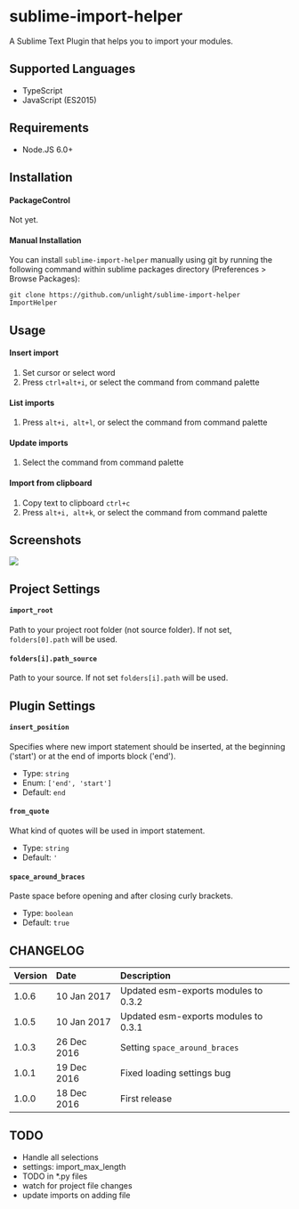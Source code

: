sublime-import-helper
=====================
A Sublime Text Plugin that helps you to import your modules.

Supported Languages
---
* TypeScript
* JavaScript (ES2015)

## Requirements
* Node.JS 6.0+

Installation
---
#### PackageControl
Not yet.

#### Manual Installation
You can install `sublime-import-helper` manually using git by running the following command
within sublime packages directory (Preferences > Browse Packages):
```
git clone https://github.com/unlight/sublime-import-helper ImportHelper
```

Usage
---
#### Insert import
1. Set cursor or select word
2. Press `ctrl+alt+i`, or select the command from command palette

#### List imports
1. Press `alt+i, alt+l`, or select the command from command palette

#### Update imports
1. Select the command from command palette

#### Import from clipboard
1. Copy text to clipboard `ctrl+c`
2. Press `alt+i, alt+k`, or select the command from command palette

Screenshots
---
![](https://raw.githubusercontent.com/unlight/sublime-import-helper/master/screenshots/insert-import.gif)

Project Settings
---
#### `import_root`
Path to your project root folder (not source folder). If not set, `folders[0].path` will be used.

#### `folders[i].path_source`
Path to your source. If not set `folders[i].path` will be used.

Plugin Settings
---
#### `insert_position`
Specifies where new import statement should be inserted, at the beginning ('start')
or at the end of imports block ('end').
- Type: `string`
- Enum: `['end', 'start']`
- Default: `end`

#### `from_quote`
What kind of quotes will be used in import statement.
- Type: `string`
- Default: `'`

#### `space_around_braces`
Paste space before opening and after closing curly brackets.
- Type: `boolean`
- Default: `true`

CHANGELOG
---
| Version | Date        | Description                          |
|:--------|:------------|:-------------------------------------|
| 1.0.6   | 10 Jan 2017 | Updated esm-exports modules to 0.3.2 |
| 1.0.5   | 10 Jan 2017 | Updated esm-exports modules to 0.3.1 |
| 1.0.3   | 26 Dec 2016 | Setting `space_around_braces`        |
| 1.0.1   | 19 Dec 2016 | Fixed loading settings bug           |
| 1.0.0   | 18 Dec 2016 | First release                        |

TODO
---
* Handle all selections
* settings: import_max_length
* TODO in *.py files
* watch for project file changes
* update imports on adding file